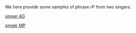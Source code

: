 We here provide some samples of phrase rP from two singers.

[singer AG](singer_AG.md)


[singer MP](singer_MP.md)


